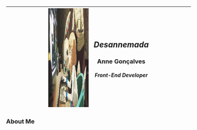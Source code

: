 <center>
  
| <span>&nbsp;&nbsp;&nbsp;&nbsp;&nbsp;&nbsp;&nbsp;&nbsp;&nbsp;&nbsp;&nbsp;&nbsp;&nbsp;&nbsp;&nbsp;&nbsp;&nbsp;&nbsp;&nbsp;&nbsp;&nbsp;&nbsp;&nbsp;&nbsp;&nbsp;</span> | <img src="/images/header.gif" width="600" height="270" /> | <h2>__*Desannemada*__<h3>__Anne Gonçalves__<br/><h5>Front-End Developer</h5></h3></h2> |  <span>&nbsp;&nbsp;&nbsp;&nbsp;&nbsp;&nbsp;&nbsp;&nbsp;&nbsp;&nbsp;&nbsp;&nbsp;&nbsp;&nbsp;&nbsp;&nbsp;&nbsp;&nbsp;&nbsp;&nbsp;&nbsp;&nbsp;&nbsp;&nbsp;&nbsp;</span> |
|-----|-----|-----|-----|

</center>

### About Me
